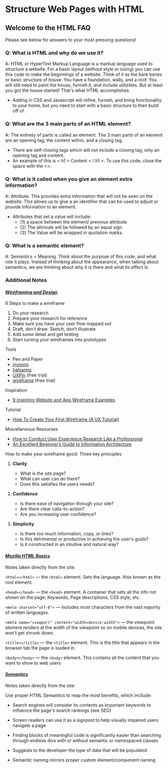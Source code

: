 # Structure Web Pages with HTML

## Welcome to the HTML FAQ

Please see below for answers to your most pressing questions!

### Q: What is HTML and why do we use it?

A: HTML or HyperText Markup Language is a markup language used to structure a website. For a basic layout (without style or sizing) you can use this code to make the beginnings of a website. Think of it as the bare bones or basic structure of house. You have a foundation, walls, and a roof. You will still need to paint the house, furnish it, and include utilizities. But at least you got the house started! That's what HTML accomplishes.

- Adding in CSS and Javascript will refine, furnish, and bring functionality to your home, but you need to start with a basic structure to then build off of.

### Q: What are the 3 main parts of an HTML element?

A: The entirety of parts is called an element. The 3 main parts of an element are an opening tag, the content within, and a closing tag.

- There are self-closing tags which will not include a closing tag, only an opening tag and content.
- An example of this is < h1 > Content < / h1 >. To use this code, close the space with the <>.

### Q: What is it called when you give an element extra information?

A: Attribute. This provides extra information that will not be seen on the website. This allows us to give a an identifier that can be used to adjust or provide information to an element.

- Attributes that set a value will include:
  - (1) a space between the element/ previous attribute
  - (2) The attrivute will be followed by an equal sign
  - (3) The Value will be wrapped in quotation marks.

### Q: What is a semantic element?

A: Semantics = Meaning. Think about the purpose of this code, and what role it plays. Instead of thinking about the appearance, when talking about semantics, we are thinking about why it is there and what its effect is.

### **Additional Notes**

#### [*Wireframing and Design*](https://careerfoundry.com/en/blog/ux-design/how-to-create-your-first-wireframe/)

6 Steps to make a wireframe

1. Do your research
2. Prepare your research for reference
3. Make sure you have your user flow mapped out
4. Draft, don’t draw. Sketch, don’t illustrate
5. Add some detail and get testing
6. Start turning your wireframes into prototypes

Tools

- Pen and Paper
- [*in*vision](https://www.invisionapp.com/)
- [balsamiq](https://balsamiq.com/)
- [UXPin](https://www.uxpin.com/) (free trial)
- [wireframe](https://wireframe.cc/) (free trial)

Inspiration

- [9 Inspiring Website and App Wireframe Examples](https://careerfoundry.com/en/blog/ux-design/website-app-wireframe-examples/)

Tutorial

- [How To Create Your First Wireframe (A UX Tutorial)](https://www.youtube.com/watch?v=qpH7-KFWZRI)

Miscellaneous Resourses

- [How to Conduct User Experience Research Like a Professional](https://careerfoundry.com/en/blog/ux-design/how-to-conduct-user-experience-research-like-a-professional/)
- [An Excellent Beginner’s Guide to Information Architecture](https://careerfoundry.com/en/blog/ux-design/a-beginners-guide-to-information-architecture/)

How to make your wireframe good: Three key principles

1. **Clarity**
    - What is the site page?
    - What can user can do there?
    - Does this satisfies the users needs?

2. **Confidence**
    - Is there ease of navigation through your site?
    - Are there clear calls-to-action?
    - Are you increasing user confidence?

3. **Simplicity**
    - Is there too much information, copy, or links?
    - Is this detrimental or productive in achieving the user's goals?
    - Is it constructed in an intuitive and natural way?

#### [*Mozilla HTML Basics*](https://developer.mozilla.org/en-US/docs/Learn/Getting_started_with_the_web/HTML_basics)

Notes taken directly from the site:

`<html></html>` — the `<html>` element. Sets the language. Also known as the root element.

`<head></head>` — the `<head>` element. A container that sets all the info not shown on the page: Keywords, Page descriptions, CSS style, etc.

`<meta charset="utf-8">` — includes most characters from the vast majority of written languages.

`<meta name="viewport" content="width=device-width">` — the viewpoint element renders at the width of the viewpoint so on mobile devices, the site won't get shrunk down.

`<title></title>` — the `<title>` element. This is the title that appears in the browser tab the page is loaded in.

`<body></body>` — the `<body>` element. This contains all the content that you want to show to web users

#### [*Semantics*](https://developer.mozilla.org/en-US/docs/Glossary/Semantics)

Notes taken directly from the site:

Use proper HTML Semantics to reap the most benefits, which incllude:

- Search engines will consider its contents as important keywords to influence the page's search rankings (see SEO)

- Screen readers can use it as a signpost to help visually impaired users navigate a page

- Finding blocks of meaningful code is significantly easier than searching through endless divs with or without semantic or namespaced classes

- Suggests to the developer the type of data that will be populated

- Semantic naming mirrors proper custom element/component naming
